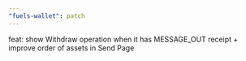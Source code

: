 ```yaml
---
"fuels-wallet": patch
---
```


feat: show Withdraw operation when it has MESSAGE_OUT receipt + improve order of assets in Send Page
